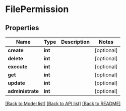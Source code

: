# FilePermission


## Properties
Name | Type | Description | Notes
------------ | ------------- | ------------- | -------------
**create** | **int** |  | [optional] 
**delete** | **int** |  | [optional] 
**execute** | **int** |  | [optional] 
**get** | **int** |  | [optional] 
**update** | **int** |  | [optional] 
**administrate** | **int** |  | [optional] 

[[Back to Model list]](../README.md#documentation-for-models) [[Back to API list]](../README.md#documentation-for-api-endpoints) [[Back to README]](../README.md)


